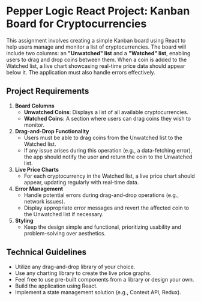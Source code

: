 # Pepper Logic React Project: Kanban Board for Cryptocurrencies

This assignment involves creating a simple Kanban board using React to help users manage and monitor a list of cryptocurrencies. The board will include two columns: an **"Unwatched" list** and a **"Watched" list**, enabling users to drag and drop coins between them. When a coin is added to the Watched list, a live chart showcasing real-time price data should appear below it. The application must also handle errors effectively.
## Project Requirements
1.	**Board Columns**
    - **Unwatched Coins**: Displays a list of all available cryptocurrencies.
    - **Watched Coins**: A section where users can drag coins they wish to monitor.
2.	**Drag-and-Drop Functionality**
    - Users must be able to drag coins from the Unwatched list to the Watched list.
     - If any issue arises during this operation (e.g., a data-fetching error), the app should notify the user and return the coin to the Unwatched list.
3.	**Live Price Charts**
    - For each cryptocurrency in the Watched list, a live price chart should appear, updating regularly with real-time data.
4.	**Error Management**
    - Handle potential errors during drag-and-drop operations (e.g., network issues).
    - Display appropriate error messages and revert the affected coin to the Unwatched list if necessary.
5.	**Styling**
    - Keep the design simple and functional, prioritizing usability and problem-solving over aesthetics.

## Technical Guidelines
- Utilize any drag-and-drop library of your choice.
- Use any charting library to create the live price graphs.
- Feel free to use pre-built components from a library or design your own.
- Build the application using React.
- Implement a state management solution (e.g., Context API, Redux).

